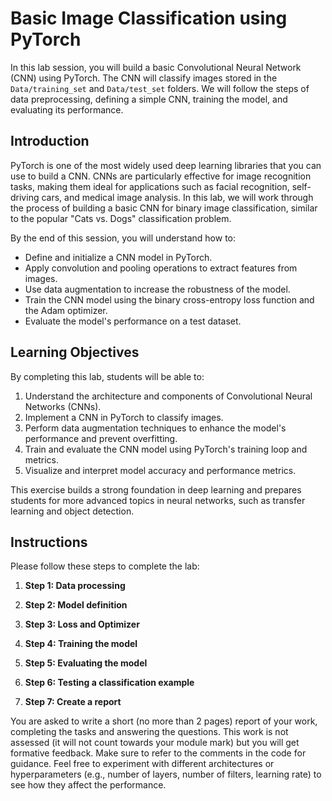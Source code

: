 # Basic Image Classification using PyTorch

In this lab session, you will build a basic Convolutional Neural Network (CNN) using PyTorch. The CNN will classify images stored in the `Data/training_set` and `Data/test_set` folders. We will follow the steps of data preprocessing, defining a simple CNN, training the model, and evaluating its performance.


## Introduction

PyTorch is one of the most widely used deep learning libraries that you can use to build a CNN. CNNs are particularly effective for image recognition tasks, making them ideal for applications such as facial recognition, self-driving cars, and medical image analysis. In this lab, we will work through the process of building a basic CNN for binary image classification, similar to the popular "Cats vs. Dogs" classification problem.

By the end of this session, you will understand how to:

- Define and initialize a CNN model in PyTorch.
- Apply convolution and pooling operations to extract features from images.
- Use data augmentation to increase the robustness of the model.
- Train the CNN model using the binary cross-entropy loss function and the Adam optimizer.
- Evaluate the model's performance on a test dataset.

## Learning Objectives

By completing this lab, students will be able to:

1. Understand the architecture and components of Convolutional Neural Networks (CNNs).
2. Implement a CNN in PyTorch to classify images.
3. Perform data augmentation techniques to enhance the model's performance and prevent overfitting.
4. Train and evaluate the CNN model using PyTorch's training loop and metrics.
5. Visualize and interpret model accuracy and performance metrics.

This exercise builds a strong foundation in deep learning and prepares students for more advanced topics in neural networks, such as transfer learning and object detection.

## Instructions

Please follow these steps to complete the lab:

1. **Step 1: Data processing**

2. **Step 2: Model definition**

3. **Step 3: Loss and Optimizer**

4. **Step 4: Training the model**

5. **Step 5: Evaluating the model**

6. **Step 6: Testing a classification example**

7. **Step 7: Create a report**

You are asked to write a short (no more than 2 pages) report of your work, completing the tasks and answering the questions. This work is not assessed (it will not count towards your module mark) but you will get formative feedback. Make sure to refer to the comments in the code for guidance. Feel free to experiment with different architectures or hyperparameters (e.g., number of layers, number of filters, learning rate) to see how they affect the performance.
